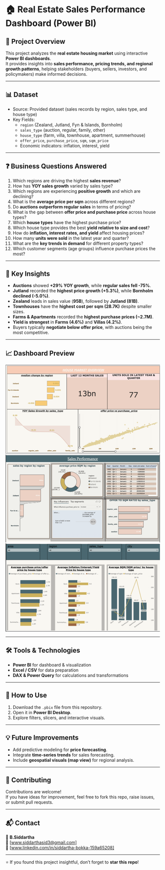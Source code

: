 # 🏠 Real Estate Sales Performance Dashboard (Power BI)

## 📌 Project Overview
This project analyzes the **real estate housing market** using interactive **Power BI dashboards**.  
It provides insights into **sales performance, pricing trends, and regional growth patterns**, helping stakeholders (buyers, sellers, investors, and policymakers) make informed decisions.  

---

## 📊 Dataset
- Source: Provided dataset (sales records by region, sales type, and house type)  
- Key Fields:  
  - `region` (Zealand, Jutland, Fyn & Islands, Bornholm)  
  - `sales_type` (auction, regular, family, other)  
  - `house_type` (farm, villa, townhouse, apartment, summerhouse)  
  - `offer_price`, `purchase_price`, `sqm`, `sqm_price`  
  - Economic indicators: inflation, interest, yield  

---

## ❓ Business Questions Answered
1. Which regions are driving the highest **sales revenue**?  
2. How has **YOY sales growth** varied by sales type?  
3. Which regions are experiencing **positive growth** and which are declining?  
4. What is the **average price per sqm** across different regions?  
5. Do **auctions outperform regular sales** in terms of pricing?  
6. What is the gap between **offer price and purchase price** across house types?  
7. Which **house types** have the highest purchase price?  
8. Which house type provides the best **yield relative to size and cost**?  
9. How do **inflation, interest rates, and yield** affect housing prices?  
10. How many **units were sold** in the latest year and quarter?  
11. What are the **key trends in demand** for different property types?  
12. Which customer segments (age groups) influence purchase prices the most?  

---

## 🔑 Key Insights
- **Auctions** showed **+29% YOY growth**, while **regular sales fell -75%**.  
- **Jutland** recorded the **highest price growth (+5.3%)**, while **Bornholm declined (-5.0%)**.  
- **Zealand** leads in sales value (**95B**), followed by **Jutland (81B)**.  
- **Townhouses** have the **highest cost per sqm (28.7K)** despite smaller sizes.  
- **Farms & Apartments** recorded the **highest purchase prices (~2.7M)**.  
- **Yield is strongest** in **Farms (4.6%)** and **Villas (4.2%)**.  
- Buyers typically **negotiate below offer price**, with auctions being the most competitive.  

---

## 📈 Dashboard Preview
 ![House market Overview](images/image1.png)
 ![Sales Performance](images/image2.png)
 ![Overview](images/image3.png)

---

## 🛠 Tools & Technologies
- **Power BI** for dashboard & visualization  
- **Excel / CSV** for data preparation  
- **DAX & Power Query** for calculations and transformations  

---

## 🚀 How to Use
1. Download the `.pbix` file from this repository.  
2. Open it in **Power BI Desktop**.  
3. Explore filters, slicers, and interactive visuals.  

---

## 💡 Future Improvements
- Add predictive modeling for **price forecasting**.  
- Integrate **time-series trends** for sales forecasting.  
- Include **geospatial visuals (map view)** for regional analysis.  

---

## 🤝 Contributing
Contributions are welcome!  
If you have ideas for improvement, feel free to fork this repo, raise issues, or submit pull requests.  

---

## 📬 Contact
👤 **B.Siddartha**  
📧 [www.siddarthasid3@gmail.com]  
🔗 [www.linkedin.com/in/siddartha-bokka-159a65208]  

---
⭐ If you found this project insightful, don’t forget to **star this repo**!
